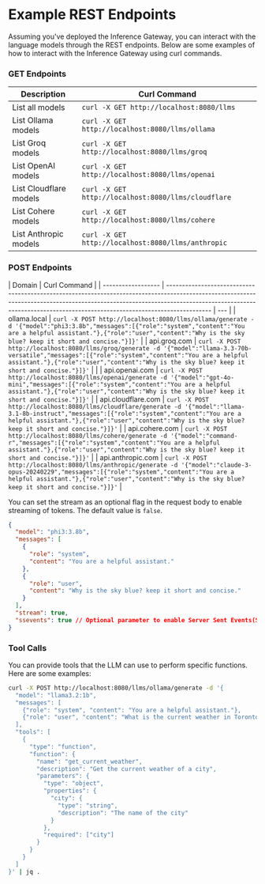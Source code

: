 # Example REST Endpoints

Assuming you've deployed the Inference Gateway, you can interact with the language models through the REST endpoints. Below are some examples of how to interact with the Inference Gateway using curl commands.

### GET Endpoints

| Description            | Curl Command                                        |
| ---------------------- | --------------------------------------------------- |
| List all models        | `curl -X GET http://localhost:8080/llms`            |
| List Ollama models     | `curl -X GET http://localhost:8080/llms/ollama`     |
| List Groq models       | `curl -X GET http://localhost:8080/llms/groq`       |
| List OpenAI models     | `curl -X GET http://localhost:8080/llms/openai`     |
| List Cloudflare models | `curl -X GET http://localhost:8080/llms/cloudflare` |
| List Cohere models     | `curl -X GET http://localhost:8080/llms/cohere`     |
| List Anthropic models  | `curl -X GET http://localhost:8080/llms/anthropic`  |

### POST Endpoints

| Domain             | Curl Command                                                                                                                                                                                                                                             |
| ------------------ | -------------------------------------------------------------------------------------------------------------------------------------------------------------------------------------------------------------------------------------------------------- | --- |
| ollama.local       | `curl -X POST http://localhost:8080/llms/ollama/generate -d '{"model":"phi3:3.8b","messages":[{"role":"system","content":"You are a helpful assistant."},{"role":"user","content":"Why is the sky blue? keep it short and concise."}]}'`                 |
| api.groq.com       | `curl -X POST http://localhost:8080/llms/groq/generate -d '{"model":"llama-3.3-70b-versatile","messages":[{"role":"system","content":"You are a helpful assistant."},{"role":"user","content":"Why is the sky blue? keep it short and concise."}]}'`     |     |
| api.openai.com     | `curl -X POST http://localhost:8080/llms/openai/generate -d '{"model":"gpt-4o-mini","messages":[{"role":"system","content":"You are a helpful assistant."},{"role":"user","content":"Why is the sky blue? keep it short and concise."}]}'`               |
| api.cloudflare.com | `curl -X POST http://localhost:8080/llms/cloudflare/generate -d '{"model":"llama-3.1-8b-instruct","messages":[{"role":"system","content":"You are a helpful assistant."},{"role":"user","content":"Why is the sky blue? keep it short and concise."}]}'` |
| api.cohere.com     | `curl -X POST http://localhost:8080/llms/cohere/generate -d '{"model":"command-r","messages":[{"role":"system","content":"You are a helpful assistant."},{"role":"user","content":"Why is the sky blue? keep it short and concise."}]}'`                 |
| api.anthropic.com  | `curl -X POST http://localhost:8080/llms/anthropic/generate -d '{"model":"claude-3-opus-20240229","messages":[{"role":"system","content":"You are a helpful assistant."},{"role":"user","content":"Why is the sky blue? keep it short and concise."}]}'` |

You can set the stream as an optional flag in the request body to enable streaming of tokens. The default value is `false`.

```json
{
  "model": "phi3:3.8b",
  "messages": [
    {
      "role": "system",
      "content": "You are a helpful assistant."
    },
    {
      "role": "user",
      "content": "Why is the sky blue? keep it short and concise."
    }
  ],
  "stream": true,
  "ssevents": true // Optional parameter to enable Server Sent Events(SSE), for easy parsing on the client side using browser's EventSource API
}
```

### Tool Calls

You can provide tools that the LLM can use to perform specific functions. Here are some examples:

```bash
curl -X POST http://localhost:8080/llms/ollama/generate -d '{
  "model": "llama3.2:1b",
  "messages": [
    {"role": "system", "content": "You are a helpful assistant."},
    {"role": "user", "content": "What is the current weather in Toronto?"}
  ],
  "tools": [
    {
      "type": "function",
      "function": {
        "name": "get_current_weather",
        "description": "Get the current weather of a city",
        "parameters": {
          "type": "object",
          "properties": {
            "city": {
              "type": "string",
              "description": "The name of the city"
            }
          },
          "required": ["city"]
        }
      }
    }
  ]
}' | jq .
```
